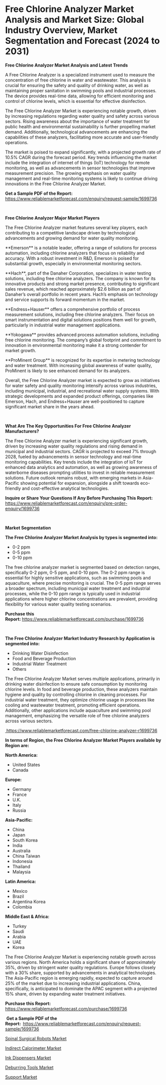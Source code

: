 <p><h1>Free Chlorine Analyzer Market Analysis and Market Size: Global Industry Overview, Market Segmentation and Forecast (2024 to 2031)</h1></p><p><strong>Free Chlorine Analyzer Market Analysis and Latest Trends</strong></p>
<p><p>A Free Chlorine Analyzer is a specialized instrument used to measure the concentration of free chlorine in water and wastewater. This analysis is crucial for ensuring the safety and quality of drinking water, as well as maintaining proper sanitation in swimming pools and industrial processes. The device provides real-time data, allowing for efficient monitoring and control of chlorine levels, which is essential for effective disinfection.</p><p>The Free Chlorine Analyzer Market is experiencing notable growth, driven by increasing regulations regarding water quality and safety across various sectors. Rising awareness about the importance of water treatment for public health and environmental sustainability is further propelling market demand. Additionally, technological advancements are enhancing the capabilities of these analyzers, facilitating more accurate and user-friendly operations. </p><p>The market is poised to expand significantly, with a projected growth rate of 10.5% CAGR during the forecast period. Key trends influencing the market include the integration of internet of things (IoT) technology for remote monitoring, as well as advancements in sensor technologies that improve measurement precision. The growing emphasis on water quality management and real-time monitoring systems is likely to continue driving innovations in the Free Chlorine Analyzer Market.</p></p>
<p><strong>Get a Sample PDF of the Report:&nbsp;</strong> <a href="https://www.reliablemarketforecast.com/enquiry/request-sample/1699736?utm_campaign=1608&utm_medium=2&utm_source=Github&utm_content=ia&utm_term=20102024&utm_id=free-chlorine-analyzer">https://www.reliablemarketforecast.com/enquiry/request-sample/1699736</a></p>
<p>&nbsp;</p>
<p><strong>Free Chlorine Analyzer Major Market Players</strong></p>
<p><p>The Free Chlorine Analyzer market features several key players, each contributing to a competitive landscape driven by technological advancements and growing demand for water quality monitoring. </p><p>**Emerson** is a notable leader, offering a range of solutions for process automation, including chlorine analyzers that focus on reliability and accuracy. With a robust investment in R&D, Emerson is poised for substantial growth, especially in environmental monitoring sectors.</p><p>**Hach**, part of the Danaher Corporation, specializes in water testing solutions, including free chlorine analyzers. The company is known for its innovative products and strong market presence, contributing to significant sales revenue, which reached approximately $2.6 billion as part of Danaher’s overall portfolio in recent years. Hach’s emphasis on technology and service supports its forward momentum in the market.</p><p>**Endress+Hauser** offers a comprehensive portfolio of process measurement solutions, including free chlorine analyzers. Their focus on smart instrumentation and digital solutions positions them well for growth, particularly in industrial water management applications.</p><p>**Yokogawa** provides advanced process automation solutions, including free chlorine monitoring. The company’s global footprint and commitment to innovation in environmental monitoring make it a strong contender for market growth.</p><p>**ProMinent Group** is recognized for its expertise in metering technology and water treatment. With increasing global awareness of water quality, ProMinent is likely to see enhanced demand for its analyzers.</p><p>Overall, the Free Chlorine Analyzer market is expected to grow as initiatives for water safety and quality monitoring intensify across various industries, including municipal, industrial, and recreational water supply systems. With strategic developments and expanded product offerings, companies like Emerson, Hach, and Endress+Hauser are well-positioned to capture significant market share in the years ahead.</p></p>
<p>&nbsp;</p>
<p><strong>What Are The Key Opportunities For Free Chlorine Analyzer Manufacturers?</strong></p>
<p><p>The Free Chlorine Analyzer market is experiencing significant growth, driven by increasing water quality regulations and rising demand in municipal and industrial sectors. CAGR is projected to exceed 7% through 2028, fueled by advancements in sensor technology and real-time monitoring capabilities. Key trends include the integration of IoT for enhanced data analytics and automation, as well as growing awareness of waterborne diseases prompting utilities to invest in reliable measurement solutions. Future outlook remains robust, with emerging markets in Asia-Pacific showing potential for expansion, alongside a shift towards eco-friendly and cost-effective analytical technologies.</p></p>
<p><strong>Inquire or Share Your Questions If Any Before Purchasing This Report:</strong> <a href="https://www.reliablemarketforecast.com/enquiry/pre-order-enquiry/1699736?utm_campaign=1608&utm_medium=2&utm_source=Github&utm_content=ia&utm_term=20102024&utm_id=free-chlorine-analyzer">https://www.reliablemarketforecast.com/enquiry/pre-order-enquiry/1699736</a></p>
<p>&nbsp;</p>
<p><strong>Market Segmentation</strong></p>
<p><strong>The Free Chlorine Analyzer Market Analysis by types is segmented into:</strong></p>
<p><ul><li>0-2 ppm</li><li>0-5 ppm</li><li>0-10 ppm</li></ul></p>
<p><p>The free chlorine analyzer market is segmented based on detection ranges, specifically 0-2 ppm, 0-5 ppm, and 0-10 ppm. The 0-2 ppm range is essential for highly sensitive applications, such as swimming pools and aquaculture, where precise monitoring is crucial. The 0-5 ppm range serves a broader spectrum, including municipal water treatment and industrial processes, while the 0-10 ppm range is typically used in industrial applications where higher chlorine concentrations are prevalent, providing flexibility for various water quality testing scenarios.</p></p>
<p><strong>Purchase this Report:&nbsp;</strong><a href="https://www.reliablemarketforecast.com/purchase/1699736?utm_campaign=1608&utm_medium=2&utm_source=Github&utm_content=ia&utm_term=20102024&utm_id=free-chlorine-analyzer">https://www.reliablemarketforecast.com/purchase/1699736</a></p>
<p>&nbsp;</p>
<p><strong>The Free Chlorine Analyzer Market Industry Research by Application is segmented into:</strong></p>
<p><ul><li>Drinking Water Disinfection</li><li>Food and Beverage Production</li><li>Industrial Water Treatment</li><li>Others</li></ul></p>
<p><p>The Free Chlorine Analyzer Market serves multiple applications, primarily in drinking water disinfection to ensure safe consumption by monitoring chlorine levels. In food and beverage production, these analyzers maintain hygiene and quality by controlling chlorine in cleaning processes. For industrial water treatment, they optimize chlorine usage in processes like cooling and wastewater treatment, promoting efficient operations. Additionally, other applications include aquaculture and swimming pool management, emphasizing the versatile role of free chlorine analyzers across various sectors.</p></p>
<p><a href="https://www.reliablemarketforecast.com/free-chlorine-analyzer-r1699736?utm_campaign=1608&utm_medium=2&utm_source=Github&utm_content=ia&utm_term=20102024&utm_id=free-chlorine-analyzer">&nbsp;https://www.reliablemarketforecast.com/free-chlorine-analyzer-r1699736</a></p>
<p><strong>In terms of Region, the Free Chlorine Analyzer Market Players available by Region are:</strong></p>
<p>
    <p> <strong> North America: </strong>
        <ul>
            <li>United States</li>
            <li>Canada</li>
        </ul>
        </p> 
    <p> <strong> Europe: </strong>
        <ul>
            <li>Germany</li>
            <li>France</li>
            <li>U.K.</li>
            <li>Italy</li>
            <li>Russia</li>
        </ul>
        </p> 
    <p> <strong> Asia-Pacific: </strong>
        <ul>
            <li>China</li>
            <li>Japan</li>
            <li>South Korea</li>
            <li>India</li>
            <li>Australia</li>
            <li>China Taiwan</li>
            <li>Indonesia</li>
            <li>Thailand</li>
            <li>Malaysia</li>
        </ul>
        </p> 
    <p> <strong> Latin America: </strong>
        <ul>
            <li>Mexico</li>
            <li>Brazil</li>
            <li>Argentina Korea</li>
            <li>Colombia</li>
        </ul>
        </p> 
    <p> <strong> Middle East & Africa: </strong>
        <ul>
            <li>Turkey</li>
            <li>Saudi</li>
            <li>Arabia</li>
            <li>UAE</li>
            <li>Korea</li>
        </ul>
    </p>
    </p>
<p><p>The Free Chlorine Analyzer Market is experiencing notable growth across various regions. North America holds a significant share of approximately 35%, driven by stringent water quality regulations. Europe follows closely with a 30% share, supported by advancements in analytical technologies. The Asia-Pacific region is emerging rapidly, expected to capture around 25% of the market due to increasing industrial applications. China, specifically, is anticipated to dominate the APAC segment with a projected 15% share, driven by expanding water treatment initiatives.</p></p>
<p><strong>Purchase this Report: </strong><a href="https://www.reliablemarketforecast.com/purchase/1699736?utm_campaign=1608&utm_medium=2&utm_source=Github&utm_content=ia&utm_term=20102024&utm_id=free-chlorine-analyzer">https://www.reliablemarketforecast.com/purchase/1699736</a></p>
<p>&nbsp;<strong>Get a Sample PDF of the Report:&nbsp;&nbsp;</strong><a href="https://www.reliablemarketforecast.com/enquiry/request-sample/1699736?utm_campaign=1608&utm_medium=2&utm_source=Github&utm_content=ia&utm_term=20102024&utm_id=free-chlorine-analyzer">https://www.reliablemarketforecast.com/enquiry/request-sample/1699736</a></p>
<p><strong></strong></p>
<p><p><a href="https://www.linkedin.com/pulse/global-spinal-surgical-robots-market-product-types-applications-jomdc?utm_campaign=1608&utm_medium=2&utm_source=Github&utm_content=ia&utm_term=20102024&utm_id=free-chlorine-analyzer">Spinal Surgical Robots Market</a></p><p><a href="https://www.linkedin.com/pulse/indirect-calorimeter-market-consolidation-impact-structure-k7g4c?utm_campaign=1608&utm_medium=2&utm_source=Github&utm_content=ia&utm_term=20102024&utm_id=free-chlorine-analyzer">Indirect Calorimeter Market</a></p><p><a href="https://www.linkedin.com/pulse/influencing-factors-ink-dispensers-market-insights-growth-gpgge?utm_campaign=1608&utm_medium=2&utm_source=Github&utm_content=ia&utm_term=20102024&utm_id=free-chlorine-analyzer">Ink Dispensers Market</a></p><p><a href="https://www.linkedin.com/pulse/comprehensive-deburring-tools-market-report-segmentation-xpjxe?utm_campaign=1608&utm_medium=2&utm_source=Github&utm_content=ia&utm_term=20102024&utm_id=free-chlorine-analyzer">Deburring Tools Market</a></p><p><a href="https://www.linkedin.com/pulse/navigating-global-support-market-landscape-trends-forecasts-uk5bc?utm_campaign=1608&utm_medium=2&utm_source=Github&utm_content=ia&utm_term=20102024&utm_id=free-chlorine-analyzer">Support Market</a></p></p>